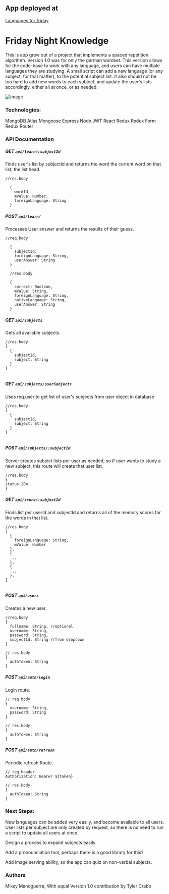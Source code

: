 
## App deployed at

[Languages for friday](https://www.friday-night-knowledge.netlify.com)

# Friday Night Knowledge
This is app grew out of a project that implements a spaced repetition algorithm. Version 1.0 was for only the german wordset. This version allows for the code-base to work with any language, and users can have multiple languages they are studying. A small script can add a new language (or any subject, for that matter), to the potential subject list. It also should not be too hard to add new words to each subject, and update the user's lists accordingly, either all at once, or as needed.


![image](https://res.cloudinary.com/dgzjr8afn/image/upload/v1556028325/friday-new.png)

### Technologies:

MongoDB Atlas
Mongoose
Express
Node
JWT
React 
Redux
Redux Form
Redux Router

### API Documentation

##### GET ```api/learn/:subjectId```

Finds user's list by subjectId and returns the word the current word on that list, the list head.

```
//res.body

  {
    wordId,
    mValue: Number,
    foreignLanguage: String
  }

```

##### POST ```api/learn/```

Processes User answer and returns the results of their guess.

```
//req.body
  
  {
    subjectId,
    foreignLanguage: String,
    userAnswer: String
  }

  //res.body

  {
    correct: Boolean,
    mValue: String,
    foreignLanguage: String,
    nativeLanguage: String,
    userAnswer: String
  }

```


##### GET ```api/subjects```

Gets all available subjects.

```
//res.body
[
  {
    subjectId,
    subject: String
  }
]


```

##### GET ```api/subjects/userSubjects```

Uses req.user to get list of user's subjects from user object in database

```
//res.body
[
  {
    subjectId,
    subject: String
  }
]


```

##### POST ```api/subjects/:subjectId```

Server creates subject lists per user as needed, so if user wants to study a new subject, this route will create that user list.

```
//res.body
{
status:204
}
```




##### GET ```api/score/:subjectId```

Finds list per userId and subjectId and returns all of the memory scores for the words in that list.

```
//res.body
[
  {
    foreignLanguage: String,
    mValue: Number
  },
  {
  ...
  },
  {
  ...
  },
]


```

##### POST ```api/users```

Creates a new user.

```
//req.body
{
  fullname: String, //optional
  username: String,
  password: String,
  subjectId: String //from dropdown
}

// res.body
{
  authToken: String
}

```

##### POST ```api/auth/login```

Login route.

```
// req.body
{
  username: String,
  password: String
}

// res.body
{
  authToken: String
}

```

##### POST ```api/auth/refresh```

Periodic refresh Route.

```
// req.header
Authorization: Bearer ${token}

// res.body
{
  authToken: String
}

```

### Next Steps:

New languages can be added very easily, and become available to all users. User lists per subject are only created by request, so there is no need to run a script to update all users at once.

Design a process to expand subjects easily

Add a pronounciation tool, perhaps there is a good library for this?

Add image serving ability, so the app can quiz on non-verbal subjects.


### Authors
Mikey Manoguerra, With equal Version 1.0 contribution by Tyler Crabb

